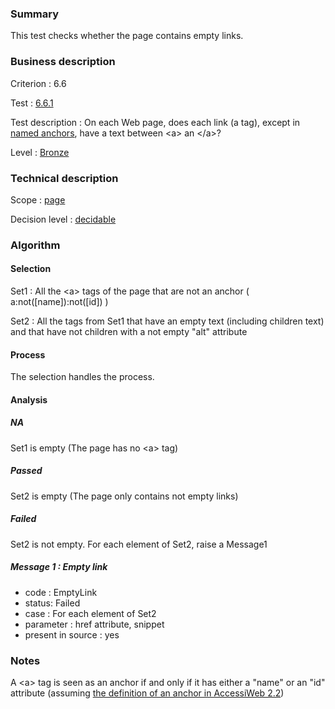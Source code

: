 ### Summary

This test checks whether the page contains empty links.

### Business description

Criterion : 6.6

Test : [6.6.1](http://accessiweb.org/index.php/accessiweb-22-english-version.html#test-6-6-1)

Test description : On each Web page, does each link (a tag), except in
[named anchors](index.php/glossary-76.html#mAncreNom), have a text
between <a\> an </a\>?

Level : [Bronze](/en/category/rules-design/accessiweb-11/level/bronze)

### Technical description

Scope : [page](/en/category/rules-design/accessiweb-11/scope/page)

Decision level :
[decidable](/en/category/rules-design/accessiweb-11/decision-level/decidable)

### Algorithm

#### Selection

Set1 : All the <a\> tags of the page that are not an anchor (
a:not([name]):not([id]) )

Set2 : All the tags from Set1 that have an empty text (including
children text) and that have not children with a not empty "alt"
attribute

#### Process

The selection handles the process.

#### Analysis

##### NA

Set1 is empty (The page has no <a\> tag)

##### Passed

Set2 is empty (The page only contains not empty links)

##### Failed

Set2 is not empty. For each element of Set2, raise a Message1

##### Message 1 : Empty link

-   code : EmptyLink
-   status: Failed
-   case : For each element of Set2
-   parameter : href attribute, snippet
-   present in source : yes

### Notes

A <a\> tag is seen as an anchor if and only if it has either a "name" or
an "id" attribute (assuming [the definition of an anchor in AccessiWeb
2.2](http://accessiweb.org/index.php/glossary-76.html#mAncreNom))
